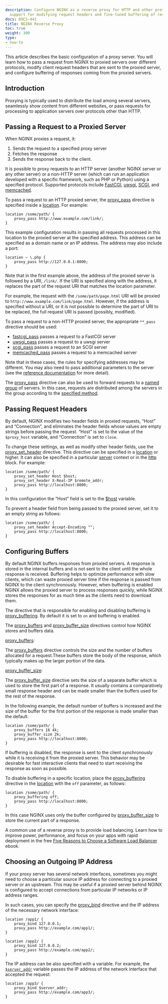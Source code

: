 ```yaml
---
description: Configure NGINX as a reverse proxy for HTTP and other protocols, with
  support for modifying request headers and fine-tuned buffering of responses.
docs: DOCS-441
title: NGINX Reverse Proxy
toc: true
weight: 300
type:
- how-to
---
```


This article describes the basic configuration of a proxy server. You will learn how to pass a request from NGINX to proxied servers over different protocols, modify client request headers that are sent to the proxied server, and configure buffering of responses coming from the proxied servers.

## Introduction

Proxying is typically used to distribute the load among several servers, seamlessly show content from different websites, or pass requests for processing to application servers over protocols other than HTTP.

## Passing a Request to a Proxied Server

When NGINX proxies a request, it:

1. Sends the request to a specified proxy server
1. Fetches the response
1. Sends the response back to the client. 

It is possible to proxy requests to an HTTP server (another NGINX server or any other server) or a non-HTTP server (which can run an application developed with a specific framework, such as PHP or Python) using a specified protocol. Supported protocols include [FastCGI](https://nginx.org/en/docs/http/ngx_http_fastcgi_module.html), [uwsgi](https://nginx.org/en/docs/http/ngx_http_uwsgi_module.html), [SCGI](https://nginx.org/en/docs/http/ngx_http_scgi_module.html), and [memcached](https://nginx.org/en/docs/http/ngx_http_memcached_module.html).

To pass a request to an HTTP proxied server, the [proxy_pass](https://nginx.org/en/docs/http/ngx_http_proxy_module.html#proxy_pass) directive is specified inside a [location](https://nginx.org/en/docs/http/ngx_http_core_module.html#location). For example:

```nginx
location /some/path/ {
    proxy_pass http://www.example.com/link/;
}
```

This example configuration results in passing all requests processed in this location to the proxied server at the specified address. This address can be specified as a domain name or an IP address. The address may also include a port:

```nginx
location ~ \.php {
    proxy_pass http://127.0.0.1:8000;
}
```

Note that in the first example above, the address of the proxied server is followed by a URI, `/link/`. If the URI is specified along with the address, it replaces the part of the request URI that matches the location parameter. 

For example, the request with the `/some/path/page.html` URI will be proxied to `http://www.example.com/link/page.html`. However, if the address is specified without a URI, or it is not possible to determine the part of URI to be replaced, the full request URI is passed (possibly, modified).

To pass a request to a non-HTTP proxied server, the appropriate `**_pass` directive should be used:

- [fastcgi_pass](https://nginx.org/en/docs/http/ngx_http_fastcgi_module.html#fastcgi_pass) passes a request to a FastCGI server
- [uwsgi_pass](https://nginx.org/en/docs/http/ngx_http_uwsgi_module.html#uwsgi_pass) passes a request to a uwsgi server
- [scgi_pass](https://nginx.org/en/docs/http/ngx_http_scgi_module.html#scgi_pass) passes a request to an SCGI server
- [memcached_pass](https://nginx.org/en/docs/http/ngx_http_memcached_module.html#memcached_pass) passes a request to a memcached server

Note that in these cases, the rules for specifying addresses may be different. You may also need to pass additional parameters to the server (see the [reference documentation](https://nginx.org/en/docs/) for more detail).

The [proxy_pass](https://nginx.org/en/docs/http/ngx_http_proxy_module.html#proxy_pass) directive can also be used to forward requests to a [named group](https://nginx.org/en/docs/http/load_balancing.html#algorithms) of servers. In this case, requests are distributed among the servers in the group according to the [specified method](https://www.nginx.com/resources/admin-guide/load-balancer/).

<span id="headers"></span>
## Passing Request Headers

By default, NGINX modifies two header fields in proxied requests, “Host” and “Connection”, and eliminates the header fields whose values are empty strings before passing the request. “Host” is set to the value of the `$proxy_host` variable, and “Connection” is set to `close`.

To change these settings, as well as modify other header fields, use the [proxy_set_header](https://nginx.org/en/docs/http/ngx_http_proxy_module.html#proxy_set_header) directive. This directive can be specified in a [location](https://nginx.org/en/docs/http/ngx_http_core_module.html#location) or higher. It can also be specified in a particular [server](https://nginx.org/en/docs/http/ngx_http_core_module.html#server) context or in the [http](https://nginx.org/en/docs/http/ngx_http_core_module.html#http) block. For example:

```nginx
location /some/path/ {
    proxy_set_header Host $host;
    proxy_set_header X-Real-IP $remote_addr;
    proxy_pass http://localhost:8000;
}
```

In this configuration the “Host” field is set to the [$host](https://nginx.org/en/docs/http/ngx_http_core_module.html#variables) variable.

To prevent a header field from being passed to the proxied server, set it to an empty string as follows:

```nginx
location /some/path/ {
    proxy_set_header Accept-Encoding "";
    proxy_pass http://localhost:8000;
}
```

<span id="buffers"></span>
## Configuring Buffers

By default NGINX buffers responses from proxied servers. A response is stored in the internal buffers and is not sent to the client until the whole response is received. Buffering helps to optimize performance with slow clients, which can waste proxied server time if the response is passed from NGINX to the client synchronously. However, when buffering is enabled NGINX allows the proxied server to process responses quickly, while NGINX stores the responses for as much time as the clients need to download them.

The directive that is responsible for enabling and disabling buffering is [proxy_buffering](https://nginx.org/en/docs/http/ngx_http_proxy_module.html#proxy_buffering). By default it is set to `on` and buffering is enabled.

The [proxy_buffers](https://nginx.org/en/docs/http/ngx_http_proxy_module.html#proxy_buffers) and [proxy_buffer_size](https://nginx.org/en/docs/http/ngx_http_proxy_module.html#proxy_buffer_size) directives control how NGINX stores and buffers data.

[proxy_buffers](https://nginx.org/en/docs/http/ngx_http_proxy_module.html#proxy_buffers):

The [proxy_buffers](https://nginx.org/en/docs/http/ngx_http_proxy_module.html#proxy_buffers) directive controls the size and the number of buffers allocated for a request.These buffers store the body of the response, which typically makes up the larger portion of the data.

[proxy_buffer_size](https://nginx.org/en/docs/http/ngx_http_proxy_module.html#proxy_buffer_size):

The [proxy_buffer_size](https://nginx.org/en/docs/http/ngx_http_proxy_module.html#proxy_buffer_size) directive sets the size of a separate buffer which is used to store the first part of a response. It usually contains a comparatively small response header and can be made smaller than the buffers used for the rest of the response.

In the following example, the default number of buffers is increased and the size of the buffer for the first portion of the response is made smaller than the default.

```nginx
location /some/path/ {
    proxy_buffers 16 4k;
    proxy_buffer_size 2k;
    proxy_pass http://localhost:8000;
}
```

If buffering is disabled, the response is sent to the client synchronously while it is receiving it from the proxied server. This behavior may be desirable for fast interactive clients that need to start receiving the response as soon as possible.

To disable buffering in a specific location, place the [proxy_buffering](https://nginx.org/en/docs/http/ngx_http_proxy_module.html#proxy_buffering) directive in the [location](https://nginx.org/en/docs/http/ngx_http_core_module.html#location) with the `off` parameter, as follows:

```nginx
location /some/path/ {
    proxy_buffering off;
    proxy_pass http://localhost:8000;
}
```

In this case NGINX uses only the buffer configured by [proxy_buffer_size](https://nginx.org/en/docs/http/ngx_http_proxy_module.html#proxy_buffer_size) to store the current part of a response.

A common use of a reverse proxy is to provide load balancing. Learn how to improve power, performance, and focus on your apps with rapid deployment in the free [Five Reasons to Choose a Software Load Balancer](https://www.nginx.com/resources/library/five-reasons-choose-software-load-balancer/) ebook.

<span id="proxy_bind"></span>
## Choosing an Outgoing IP Address

If your proxy server has several network interfaces, sometimes you might need to choose a particular source IP address for connecting to a proxied server or an upstream. This may be useful if a proxied server behind NGINX is configured to accept connections from particular IP networks or IP address ranges.

In such cases, you can specify the [proxy_bind](https://nginx.org/en/docs/http/ngx_http_proxy_module.html#proxy_bind) directive and the IP address of the necessary network interface:

```nginx
location /app1/ {
    proxy_bind 127.0.0.1;
    proxy_pass http://example.com/app1/;
}

location /app2/ {
    proxy_bind 127.0.0.2;
    proxy_pass http://example.com/app2/;
}
```

The IP address can be also specified with a variable. For example, the [`$server_addr`](https://nginx.org/en/docs/http/ngx_http_core_module.html#var_server_addr) variable passes the IP address of the network interface that accepted the request:

```nginx
location /app3/ {
    proxy_bind $server_addr;
    proxy_pass http://example.com/app3/;
}
```
